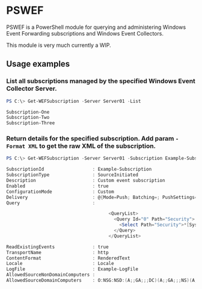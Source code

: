 # PSWEF
PSWEF is a PowerShell module for querying and administering Windows Event Forwarding subscriptions and Windows Event Collectors.

This module is very much currently a WIP.

## Usage examples
### List all subscriptions managed by the specified Windows Event Collector Server.
```powershell
PS C:\> Get-WEFSubscription -Server Server01 -List

Subscription-One
Subscription-Two
Subscription-Three
```

### Return details for the specified subscription. Add param ```-Format XML``` to get the raw XML of the subscription.
```powershell
PS C:\> Get-WEFSubscription -Server Server01 -Subscription Example-Subscription

SubscriptionId                  : Example-Subscription
SubscriptionType                : SourceInitiated
Description                     : Custom event subscription
Enabled                         : true
ConfigurationMode               : Custom
Delivery                        : @{Mode=Push; Batching=; PushSettings=}
Query                           :

                                      <QueryList>
                                        <Query Id="0" Path="Security">
                                          <Select Path="Security">*[System[(EventID &gt;=4624 and EventID &lt;=4626)]]</Select>
                                        </Query>
                                      </QueryList>

ReadExistingEvents              : true
TransportName                   : http
ContentFormat                   : RenderedText
Locale                          : Locale
LogFile                         : Example-LogFile
AllowedSourceNonDomainComputers :
AllowedSourceDomainComputers    : O:NSG:NSD:(A;;GA;;;DC)(A;;GA;;;NS)(A;;GA;;;DD)
```